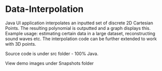 # Data-Interpolation
Java UI application interpolates an inputted set of discrete 2D Cartesian Points. The resulting polynomial is outputted and a graph displays this. Example usage: estimating certain data in a large dataset, reconstructing sound waves etc. The interpolation code can be further extended to work with 3D points.

Source code is under src folder - 100% Java.

View demo images under Snapshots folder

